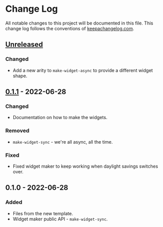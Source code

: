 # Change Log
All notable changes to this project will be documented in this file. This change log follows the conventions of [keepachangelog.com](http://keepachangelog.com/).

## [Unreleased]
### Changed
- Add a new arity to `make-widget-async` to provide a different widget shape.

## [0.1.1] - 2022-06-28
### Changed
- Documentation on how to make the widgets.

### Removed
- `make-widget-sync` - we're all async, all the time.

### Fixed
- Fixed widget maker to keep working when daylight savings switches over.

## 0.1.0 - 2022-06-28
### Added
- Files from the new template.
- Widget maker public API - `make-widget-sync`.

[Unreleased]: https://sourcehost.site/your-name/portfolio-2022/compare/0.1.1...HEAD
[0.1.1]: https://sourcehost.site/your-name/portfolio-2022/compare/0.1.0...0.1.1
